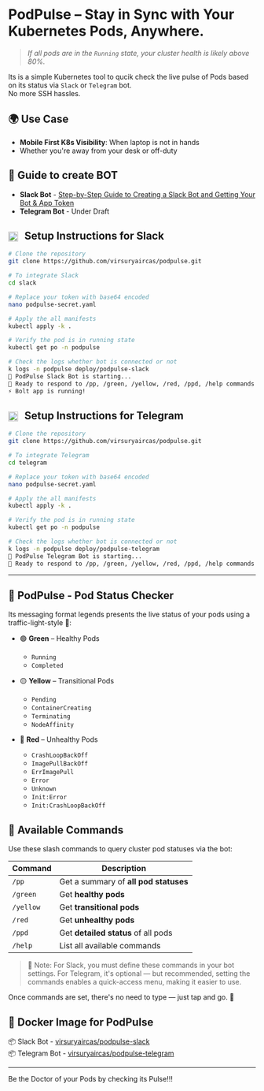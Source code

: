 # PodPulse – Stay in Sync with Your Kubernetes Pods, Anywhere.
> *If all pods are in the `Running` state, your cluster health is likely above 80%.*

Its is a simple Kubernetes tool to qucik check the live pulse of Pods based on its status via  `Slack` or `Telegram` bot.<br>
No more SSH hassles. 

## 🌍 Use Case

- **Mobile First K8s Visibility**: When laptop is not in hands
-  Whether you're away from your desk or off-duty

## 🤖 Guide to create BOT

- **Slack Bot** - [Step-by-Step Guide to Creating a Slack Bot and Getting Your Bot & App Token](https://virsuryaircas.hashnode.dev/create-slack-bot-get-bot-app-token)
- **Telegram Bot** - Under Draft

<h2><img src="https://www.svgrepo.com/download/303320/slack-new-logo-logo.svg" alt="Slack" width="20" style="vertical-align:middle; margin-right:8px;" /> Setup Instructions for Slack</h2>

```bash
# Clone the repository
git clone https://github.com/virsuryaircas/podpulse.git

# To integrate Slack
cd slack

# Replace your token with base64 encoded
nano podpulse-secret.yaml

# Apply the all manifests
kubectl apply -k .

# Verify the pod is in running state
kubectl get po -n podpulse

# Check the logs whether bot is connected or not
k logs -n podpulse deploy/podpulse-slack
🤖 PodPulse Slack Bot is starting...
💬 Ready to respond to /pp, /green, /yellow, /red, /ppd, /help commands!
⚡️ Bolt app is running!
```
<h2><img src="https://upload.wikimedia.org/wikipedia/commons/8/83/Telegram_2019_Logo.svg" alt="Telegram" width="20" style="vertical-align:middle; margin-right:8px;" /> Setup Instructions for Telegram</h2>

```bash
# Clone the repository
git clone https://github.com/virsuryaircas/podpulse.git

# To integrate Telegram
cd telegram

# Replace your token with base64 encoded
nano podpulse-secret.yaml

# Apply the all manifests
kubectl apply -k .

# Verify the pod is in running state
kubectl get po -n podpulse

# Check the logs whether bot is connected or not
k logs -n podpulse deploy/podpulse-telegram
🤖 PodPulse Telegram Bot is starting...
💬 Ready to respond to /pp, /green, /yellow, /red, /ppd, /help commands!
```
---

## 📡 PodPulse - Pod Status Checker

Its messaging format legends presents the live status of your pods using a traffic-light-style 🚥:

- 🟢 **Green** – Healthy Pods  
  - `Running`  
  - `Completed`

- 🟡 **Yellow** – Transitional Pods
  - `Pending`  
  - `ContainerCreating`  
  - `Terminating`  
  - `NodeAffinity`

- 🔴 **Red** – Unhealthy Pods  
  - `CrashLoopBackOff`
  - `ImagePullBackOff`
  - `ErrImagePull`
  - `Error`
  - `Unknown`
  - `Init:Error`
  - `Init:CrashLoopBackOff`


## 📘 Available Commands

Use these slash commands to query cluster pod statuses via the bot:

| Command   | Description |
|-----------|-------------|
| `/pp`     | Get a summary of **all pod statuses** |
| `/green`  | Get **healthy pods**  |
| `/yellow` | Get **transitional pods**  |
| `/red`    | Get **unhealthy pods**  |
| `/ppd`    | Get **detailed status** of all pods |
| `/help`   | List all available commands |

> 💬 Note:
For Slack, you must define these commands in your bot settings.
For Telegram, it's optional — but recommended, setting the commands enables a quick-access menu, making it easier to use.

Once commands are set, there's no need to type — just tap and go. 🚀

## 🐳 Docker Image for PodPulse
📦 Slack Bot - [virsuryaircas/podpulse-slack](https://hub.docker.com/repository/docker/virsuryaircas/podpulse-slack) <br>
📦 Telegram Bot - [virsuryaircas/podpulse-telegram](https://hub.docker.com/repository/docker/virsuryaircas/telegram-slack)

---

 Be the Doctor of your Pods by checking its Pulse!!!
